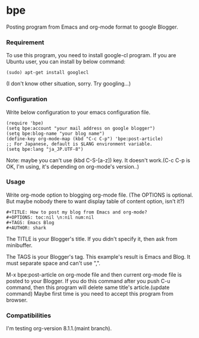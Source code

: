 # bpe

Posting program from Emacs and org-mode format to google Blogger.

### Requirement

To use this program, you need to install google-cl program.
If you are Ubuntu user, you can install by below command:

    (sudo) apt-get install googlecl

(I don't know other situation, sorry. Try googling...)

### Configuration

Write below configuration to your emacs configuration file.

    (require 'bpe)
    (setq bpe:account "your mail address on google blogger")
    (setq bpe:blog-name "your blog name")
    (define-key org-mode-map (kbd "C-c C-p") 'bpe:post-article)
    ;; For Japanese, default is $LANG environment variable.
    (setq bpe:lang "ja_JP.UTF-8")

Note: maybe you can't use (kbd C-S-[a-z]) key.
It doesn't work.(C-c C-p is OK, I'm using, it's depending on org-mode's version..)

### Usage
Write org-mode option to blogging org-mode file.
(The OPTIONS is optional. But maybe nobody there to want display table of content option, isn't it?)

    #+TITLE: How to post my blog from Emacs and org-mode?
    #+OPTIONS: toc:nil \n:nil num:nil
    #+TAGS: Emacs Blog
    #+AUTHOR: shark

The TITLE is your Blogger's title. If you didn't specify it, then ask
from minibuffer.

The TAGS is your Blogger's tag.
This example's result is Emacs and Blog. It must separate space and can't use ",".

M-x bpe:post-article on org-mode file and then current org-mode file is posted to your Blogger. If you do this command after you push C-u command, then this program will delete same title's article.(update command)
Maybe first time is you need to accept this program from browser.

### Compatibilities

I'm testing org-version 8.1.1.(maint branch).
